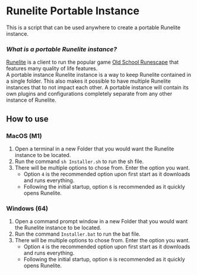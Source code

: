 # Runelite Portable Instance
This is a script that can be used anywhere to create a portable Runelite instance.

### *What is a portable Runelite instance?*
[Runelite](https://runelite.net) is a client to run the popular game [Old School Runescape](https://oldschool.runescape.com) that features many quality of life features.  
A portable instance Runelite instance is a way to keep Runelite contained in a single folder. This also makes it possible to have multiple Runelite instances that to not impact each other. A portable instance will contain its own plugins and configurations completely separate from any other instance of Runelite.

## How to use
### MacOS (M1)
1. Open a terminal in a new Folder that you would want the Runelite instance to be located.
1. Run the command `sh Installer.sh` to run the sh file.
1. There will be multiple options to chose from. Enter the option you want. 
    * Option `4` is the recommended option upon first start as it downloads and runs everything.
    * Following the initial startup, option `6` is recommended as it quickly opens Runelite.
### Windows (64)
1. Open a command prompt window in a new Folder that you would want the Runelite instance to be located.
1. Run the command `Installer.bat` to run the bat file.
1. There will be multiple options to chose from. Enter the option you want. 
    * Option `4` is the recommended option upon first start as it downloads and runs everything.
    * Following the initial startup, option `6` is recommended as it quickly opens Runelite.